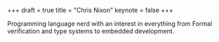 +++
draft = true
title = "Chris Nixon"
keynote = false
+++

Programming language nerd with an interest in everything from Formal verification and type systems to embedded development.